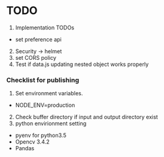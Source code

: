 # TODO

1. Implementation TODOs

- set preference api

2. Security -> helmet
3. set CORS policy
4. Test if data.js updating nested object works properly

### Checklist for publishing

1. Set environment variables.

- NODE_ENV=production

2. Check buffer directory if input and output directory exist
3. python envirionment setting

- pyenv for python3.5
- Opencv 3.4.2
- Pandas

